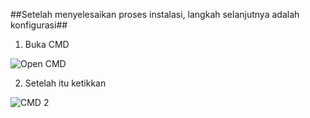 ##Setelah menyelesaikan proses instalasi, langkah selanjutnya adalah konfigurasi##

1. Buka CMD

![Open CMD](https://user-images.githubusercontent.com/91443382/135265503-0e2a42b6-78c1-4733-a0c6-20bdd061defd.png)

2. Setelah itu ketikkan 

![CMD 2](https://user-images.githubusercontent.com/91443382/135701183-6a34ac5d-2284-40a9-bedf-d310c5829d2a.png)



